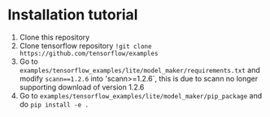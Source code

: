 # Installation tutorial
1) Clone this repository  
2) Clone tensorflow repository  `!git clone https://github.com/tensorflow/examples`  
3) Go to `examples/tensorflow_examples/lite/model_maker/requirements.txt` and modify `scann==1.2.6` into 'scann>=1.2.6`, this is due to scann no longer supporting download of version 1.2.6  
4) Go to `examples/tensorflow_examples/lite/model_maker/pip_package` and do `pip install -e .`